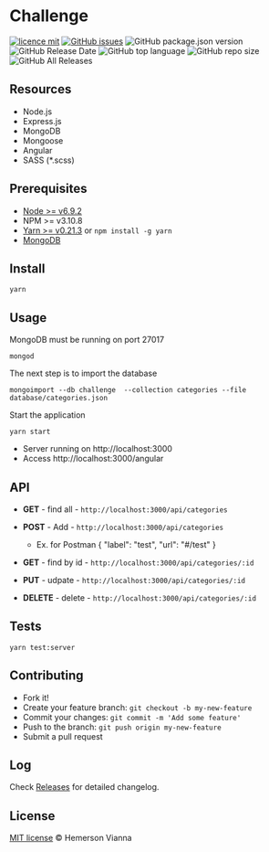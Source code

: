 # Challenge

[![licence mit](https://img.shields.io/badge/license-MIT-blue.svg?style=flat-square)](http://hemersonvianna.mit-license.org/)
[![GitHub issues](https://img.shields.io/github/issues/org-arena/crud-categories-angular-react-vue.svg)](https://github.com/org-arena/crud-categories-angular-react-vue/issues)
![GitHub package.json version](https://img.shields.io/github/package-json/v/org-arena/crud-categories-angular-react-vue.svg)
![GitHub Release Date](https://img.shields.io/github/release-date/org-arena/crud-categories-angular-react-vue.svg)
![GitHub top language](https://img.shields.io/github/languages/top/org-arena/crud-categories-angular-react-vue.svg)
![GitHub repo size](https://img.shields.io/github/repo-size/org-arena/crud-categories-angular-react-vue.svg)
![GitHub All Releases](https://img.shields.io/github/downloads/org-arena/crud-categories-angular-react-vue/total.svg)

## Resources

- Node.js
- Express.js
- MongoDB
- Mongoose
- Angular
- SASS (*.scss)

## Prerequisites

- [Node >= v6.9.2](https://nodejs.org/en/)
- NPM >= v3.10.8
- [Yarn >= v0.21.3](https://yarnpkg.com/en/docs/install#linux-tab) or `npm install -g yarn`
- [MongoDB](https://www.mongodb.com/download-center#community)

## Install

```
yarn
```

## Usage

MongoDB must be running on port 27017

```
mongod
```

The next step is to import the database

``` 
mongoimport --db challenge  --collection categories --file database/categories.json
```

Start the application

```
yarn start
```

* Server running on http://localhost:3000
* Access http://localhost:3000/angular

## API

- **GET** - find all - `http://localhost:3000/api/categories`

- **POST** - Add - `http://localhost:3000/api/categories`
    - Ex. for Postman { "label": "test", "url": "#/test" }


- **GET** - find by id - `http://localhost:3000/api/categories/:id`

- **PUT** - udpate - `http://localhost:3000/api/categories/:id`

- **DELETE** - delete - `http://localhost:3000/api/categories/:id`


## Tests

```
yarn test:server
```

## Contributing

- Fork it!
- Create your feature branch: `git checkout -b my-new-feature`
- Commit your changes: `git commit -m 'Add some feature'`
- Push to the branch: `git push origin my-new-feature`
- Submit a pull request

## Log

Check [Releases](https://github.com/org-arena/crud-categories-angular-react-vue/releases) for detailed changelog.

## License

[MIT license](http://hemersonvianna.mit-license.org/) © Hemerson Vianna
